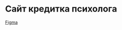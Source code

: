 # Сайт кредитка психолога

[Figma](https://www.figma.com/file/rBPhyFPIevmrH6aX2UlgoM/Gericht?node-id=8%3A2&mode=dev](https://www.figma.com/file/2FoXy7zE6gE9gATPzAvYx2/%D0%9D%D0%B5%D1%87%D1%82%D0%BE-%E2%84%961-(Copy)?type=design&node-id=0%3A1&mode=design&t=qxorje6lx2Sk7krI-1)https://www.figma.com/file/2FoXy7zE6gE9gATPzAvYx2/%D0%9D%D0%B5%D1%87%D1%82%D0%BE-%E2%84%961-(Copy)?type=design&node-id=0%3A1&mode=design&t=qxorje6lx2Sk7krI-1)
